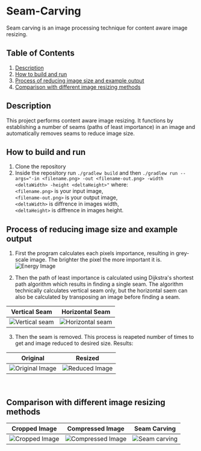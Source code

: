 # Seam-Carving
Seam carving is an image processing technique for content aware image resizing.

## Table of Contents
1. [Description](#description)
2. [How to build and run](#build)
3. [Process of reducing image size and example output](#example)
4. [Comparison with different image resizing methods](#comparison)

<div id="description">

## Description
This project performs content aware image resizing. It functions by establishing a number of seams (paths of least importance) in an image and automatically removes seams to reduce image size.

<div id="build">
  
## How to build and run 

1. Clone the repository
2. Inside the repository run ```./gradlew build``` and then ```./gradlew run --args="-in <filename.png> -out <filename-out.png> -width <deltaWidth> -height <deltaHeight>"``` where: <br/>
```<filename.png>``` is your input image, <br/>
```<filename-out.png>``` is your output image, <br/>
```<deltaWidth>``` is diffrence in images width, <br/>
```<deltaHeight>``` is diffrence in images height. <br/>



<div id="example">
  
## Process of reducing image size and example output

1. First the program calculates each pixels importance, resulting in grey-scale image. The brighter the pixel the more important it is.<br/>
![Energy Image](images/trees-energy.png)
  
  
2. Then the path of least importance is calculated using Dijkstra's shortest path algorithm which results in finding a single seam. The algorithm technically calculates vertical seam only, but the horizontal saem can also be calculated by transposing an image before finding a seam.<br/>

  
|Vertical Seam|Horizontal Seam|
|:-:|:-:|
|![Vertical seam](images/trees-verticalseam.png)|![Horizontal seam](images/trees-horizontalseam.png)|
  
3. Then the seam is removed. This process is reapeted number of times to get and image reduced to desired size. Results: <br/>
  
|Original|Resized|
|:-:|:-:|
|![Original Image](images/trees.png)|![Reduced Image](images/trees-reduced.png)|

<br/>

<div id="comparison">

## Comparison with different image resizing methods

| Cropped Image | Compressed Image | Seam Carving |
|:-:|:-:|:-:|
|![Cropped Image](images/trees-cropped.png)|![Compressed Image](images/trees-compressed.png)|![Seam carving](images/trees-reduced.png)|



